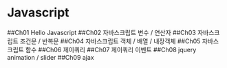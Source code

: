 # Javascript

##Ch01 Hello Javascript
##Ch02 자바스크립트 변수 / 연산자
##Ch03 자바스크립트 조건문 / 반복문
##Ch04 자바스크립트 객체 / 배열 / 내장객체
##Ch05 자바스크립트 함수
##Ch06 제이쿼리
##Ch07 제이쿼리 이벤트
##Ch08 jquery animation / slider
##Ch09 ajax
